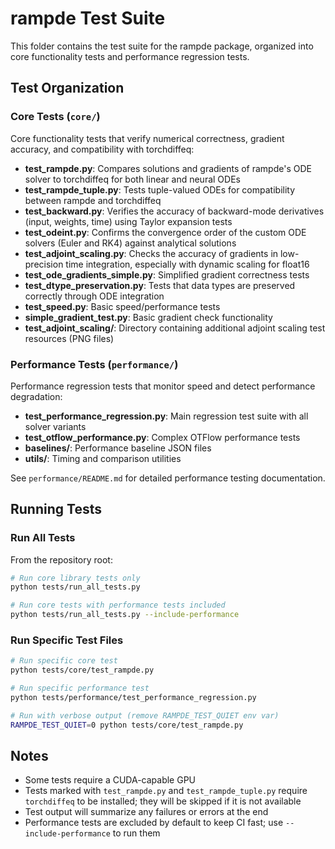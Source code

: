 # rampde Test Suite

This folder contains the test suite for the rampde package, organized into core functionality tests and performance regression tests.

## Test Organization

### Core Tests (`core/`)

Core functionality tests that verify numerical correctness, gradient accuracy, and compatibility with torchdiffeq:

- **test_rampde.py**: Compares solutions and gradients of rampde's ODE solver to torchdiffeq for both linear and neural ODEs
- **test_rampde_tuple.py**: Tests tuple-valued ODEs for compatibility between rampde and torchdiffeq
- **test_backward.py**: Verifies the accuracy of backward-mode derivatives (input, weights, time) using Taylor expansion tests
- **test_odeint.py**: Confirms the convergence order of the custom ODE solvers (Euler and RK4) against analytical solutions
- **test_adjoint_scaling.py**: Checks the accuracy of gradients in low-precision time integration, especially with dynamic scaling for float16
- **test_ode_gradients_simple.py**: Simplified gradient correctness tests
- **test_dtype_preservation.py**: Tests that data types are preserved correctly through ODE integration
- **test_speed.py**: Basic speed/performance tests
- **simple_gradient_test.py**: Basic gradient check functionality
- **test_adjoint_scaling/**: Directory containing additional adjoint scaling test resources (PNG files)

### Performance Tests (`performance/`)

Performance regression tests that monitor speed and detect performance degradation:

- **test_performance_regression.py**: Main regression test suite with all solver variants
- **test_otflow_performance.py**: Complex OTFlow performance tests
- **baselines/**: Performance baseline JSON files
- **utils/**: Timing and comparison utilities

See `performance/README.md` for detailed performance testing documentation.

## Running Tests

### Run All Tests

From the repository root:

```bash
# Run core library tests only
python tests/run_all_tests.py

# Run core tests with performance tests included
python tests/run_all_tests.py --include-performance
```

### Run Specific Test Files

```bash
# Run specific core test
python tests/core/test_rampde.py

# Run specific performance test
python tests/performance/test_performance_regression.py

# Run with verbose output (remove RAMPDE_TEST_QUIET env var)
RAMPDE_TEST_QUIET=0 python tests/core/test_rampde.py
```

## Notes

- Some tests require a CUDA-capable GPU
- Tests marked with `test_rampde.py` and `test_rampde_tuple.py` require `torchdiffeq` to be installed; they will be skipped if it is not available
- Test output will summarize any failures or errors at the end
- Performance tests are excluded by default to keep CI fast; use `--include-performance` to run them
